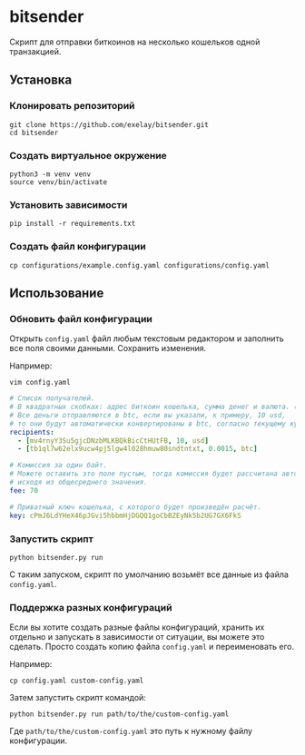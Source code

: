 # bitsender
Скрипт для отправки биткоинов на несколько кошельков одной транзакцией.

## Установка
### Клонировать репозиторий
```shell
git clone https://github.com/exelay/bitsender.git
cd bitsender
```
### Создать виртуальное окружение
```shell
python3 -m venv venv
source venv/bin/activate
```
### Установить зависимости 
```shell
pip install -r requirements.txt
```
### Создать файл конфигурации
```shell
cp configurations/example.config.yaml configurations/config.yaml
```
## Использование
### Обновить файл конфигурации
Открыть `config.yaml` файл любым текстовым редактором 
и заполнить все поля своими данными. Сохранить изменения.

Например:
```shell
vim config.yaml
```
```yaml
# Список получателей.
# В квадратных скобках: адрес биткоин кошелька, сумма денег и валюта. (usd или btc)
# Все деньги отправляются в btc, если вы указали, к примеру, 10 usd,
# то они будут автоматически конвертированы в btc, согласно текущему курсу.
recipients:
  - [mv4rnyY3Su5gjcDNzbMLKBQkBicCtHUtFB, 10, usd]
  - [tb1ql7w62elx9ucw4pj5lgw4l028hmuw80sndtntxt, 0.0015, btc]

# Комиссия за один байт.
# Можете оставить это поле пустым, тогда комиссия будет рассчитана автоматически,
# исходя из общесреднего значения.
fee: 70

# Приватный ключ кошелька, с которого будет произведён расчёт.
key: cPmJ6LdYHeX46pJGvi5hbbmHjDGQQ1goCbBZEyNk5b2UG7GX6FkS
```

### Запустить скрипт
```shell
python bitsender.py run
```
С таким запуском, скрипт по умолчанию возьмёт все данные из файла `config.yaml`.
### Поддержка разных конфигураций
Если вы хотите создать разные файлы конфигураций, 
хранить их отдельно и запускать в зависимости от ситуации, вы можете это сделать. 
Просто создать копию файла `config.yaml` и переименовать его.

Например:
```shell
cp config.yaml custom-config.yaml
```
Затем запустить скрипт командой:
```shell
python bitsender.py run path/to/the/custom-config.yaml
```
Где `path/to/the/custom-config.yaml` это путь к нужному файлу конфигурации.
